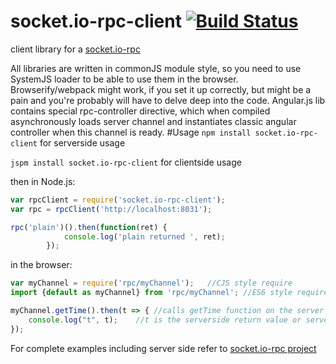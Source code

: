 # socket.io-rpc-client [![Build Status](https://travis-ci.org/capaj/socket.io-rpc-client.svg?tag=1.0.3)](https://travis-ci.org/capaj/socket.io-rpc-client)
client library for a [socket.io-rpc](https://github.com/capaj/socket.io-rpc)

All libraries are written in commonJS module style, so you need to use SystemJS loader to be able to use them in the browser. Browserify/webpack might work, if you set it up correctly, but might be a pain and you're probably will have to delve deep into the code.
Angular.js lib contains special rpc-controller directive, which when compiled asynchronously loads server channel and instantiates classic angular controller when this channel is ready.
#Usage
```npm install socket.io-rpc-client```  for serverside usage

```jspm install socket.io-rpc-client``` for clientside usage

then in Node.js:
```javascript
var rpcClient = require('socket.io-rpc-client');
var rpc = rpcClient('http://localhost:8031');

rpc('plain')().then(function(ret) {
			console.log('plain returned ', ret);
		});
```

in the browser:
```javascript
var myChannel = require('rpc/myChannel');   //CJS style require
import {default as myChannel} from 'rpc/myChannel'; //ES6 style require

myChannel.getTime().then(t => { //calls getTime function on the server
    console.log("t", t);    //t is the serverside return value or serverside promise resolve value
});    
```

For complete examples including server side refer to [socket.io-rpc project](https://github.com/capaj/socket.io-rpc)
